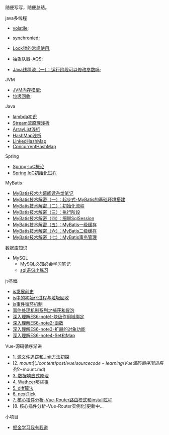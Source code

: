 随便写写，随便总结。

java多线程
- [volatile](./content/post/java/多线程/java多线程之volatile.md);
- [synchronied](./content/post/java/多线程/java多线程之synchronied`.md);
- [Lock锁的常规使用](./content/post/java/多线程/java多线程之Lock锁的常规使用.md);  
- [抽象队器-AQS](./content/post/java/多线程/java多线程之AQS.md); 

- [Java线程池（一）：运行阶段可以修改参数吗](./content/post/java/多线程/java线程池（一）.md); 


JVM
- [JVM内存模型](./content/post/java/JVM/JVM内存模型.md);
- [垃圾回收](./content/post/java/JVM/02-垃圾回收.md);

Java
- [lambda初识](./content/post/java/java基础/lambda初识.md) 
- [Stream流原理浅析](./content/post/java/Stream流原理浅析.md) 
- [ArrayList浅析](./content/post/java/java基础/ArrayList浅析.md) 
- [HashMap浅析](./content/post/java/java基础/HashMap浅析.md) 
- [LinkedHashMap](./content/post/java/java基础/learn-LinkedHashMap.md) 
- [ConcurrentHashMap](./content/post/java/java基础/learn-ConcurrentHashMap.md) 

Spring
- [Spring-IoC概论](./content/post/spring/Spring-IoC概论.md)
- [Spring IoC初始化过程](./content/post/spring/Spring-IoC初始化过程.md)

MyBatis
- [MyBatis技术内幕阅读杂烩笔记](./content/post/mybatis/MyBatis技术内幕阅读杂烩笔记.md)
- [MyBatis技术解密（一）：起步式-MyBatis的基础环境搭建](./content/post/mybatis/MyBatis技术解密（一）.md)
- [MyBatis技术解密（二）：初始化流程](./content/post/mybatis/MyBatis技术解密（二）.md)
- [MyBatis技术解密（三）：执行阶段](./content/post/mybatis/MyBatis技术解密（三）.md)
- [MyBatis技术解密（四）：细聊SqlSession](./content/post/mybatis/MyBatis技术解密（四）.md)
- [MyBatis技术解密（五）：MyBatis一级缓存](./content/post/mybatis/MyBatis技术解密（五）.md)
- [MyBatis技术解密（六）：MyBatis二级缓存](./content/post/mybatis/MyBatis技术解密（六）.md)
- [MyBatis技术解密（七）：MyBatis事务管理](./content/post/mybatis/MyBatis技术解密（七）.md)

数据库知识
- MySQL
  - [MySQL必知必会学习笔记](./content/post/database/MySQL/MySQL必知必会学习笔记.md)
  - [sql语句小练习](./content/post/database/MySQL/sql练习.md)

js基础
- [js发展前史](./content/post/js/js发展前史.md)
- [js中的初始化过程与垃圾回收](./content/post/js/js中的初始化过程与垃圾回收.md)
- [js事件循环机制](./content/post/js/js事件循环机制.md)
- [事件处理机制系列之捕获和冒泡](./content/post/js/事件处理机制系列之捕获和冒泡.md)
- [深入理解ES6-note1-块级作用域绑定](./content/post/js/深入理解ES6-note1-块级作用域绑定.md)
- [深入理解ES6-note2-函数](./content/post/js/深入理解ES6-note2-函数.md)
- [深入理解ES6-note3-扩展的对象功能](./content/post/js/深入理解ES6-note3-扩展的对象功能.md)
- [深入理解ES6-note4-Set和Map](./content/post/js/深入理解ES6-note4-Set和Map.md)


Vue-源码循序渐进
- [1. 源文件追踪和_init方法初探](./content/post/vue/sourcecode-learning/Vue源码循序渐进系列1-源文件追踪和_init方法初探.md)
- [2. $mount](./content/post/vue/sourcecode-learning/Vue源码循序渐进系列2-$mount.md)
- [3. 数据响应式原理](./content/post/vue/sourcecode-learning/Vue源码循序渐进系列3-数据响应式原理.md)
- [4. Wathcer那些事](./content/post/vue/sourcecode-learning/Vue源码循序渐进系列4-Watcher那些事儿.md)
- [5. diff算法](./content/post/vue/sourcecode-learning/Vue源码循序渐进系列5-diff算法.md)
- [6. nextTick](./content/post/vue/sourcecode-learning/Vue源码循序渐进系列6-nextTick.md)
- [7. 核心插件分析-Vue-Router路由模式和install过程](./content/post/vue/vue-router/Vue-Router路由模式和install过程.md)
- [8. 核心插件分析-Vue-Router实例化]更新中...


  
小项目
  - [掘金学习我有我道](https://github.com/boykait/juejin-search-helper)
